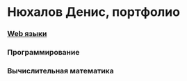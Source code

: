 # Нюхалов Денис, портфолио

### [Web языки](https://denisnyux.github.io/Web-porfolio/)
### Программирование
### Вычислительная математика
